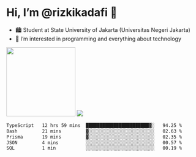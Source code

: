# Hi, I’m @rizkikadafi 👋
- 🏙 Student at State University of Jakarta (Universitas Negeri Jakarta)
- 👀 I’m interested in programming and everything about technology
<img height="180em" src="https://github-readme-stats.vercel.app/api?username=rizkikadafi&show_icons=true&hide_border=true&&count_private=true&include_all_commits=true" />
<img src="https://github-readme-stats.vercel.app/api/top-langs/?username=rizkikadafi&show_icons=true&hide_border=true&&count_private=true&include_all_commits=true" />

<!--START_SECTION:waka-->

```txt
TypeScript   12 hrs 59 mins  ███████████████████████▓░   94.25 %
Bash         21 mins         ▓░░░░░░░░░░░░░░░░░░░░░░░░   02.63 %
Prisma       19 mins         ▓░░░░░░░░░░░░░░░░░░░░░░░░   02.35 %
JSON         4 mins          ░░░░░░░░░░░░░░░░░░░░░░░░░   00.57 %
SQL          1 min           ░░░░░░░░░░░░░░░░░░░░░░░░░   00.19 %
```

<!--END_SECTION:waka-->

<!---
rizkikadafi/rizkikadafi is a ✨ special ✨ repository because its `README.md` (this file) appears on your GitHub profile.
You can click the Preview link to take a look at your changes.
--->
